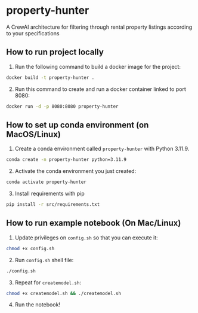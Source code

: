 # property-hunter
A CrewAI architecture for filtering through rental property listings according to your specifications

## How to run project locally

1. Run the following command to build a docker image for the project:
```bash
docker build -t property-hunter .
```

2. Run this command to create and run a docker container linked to port 8080:
```bash
docker run -d -p 8080:8080 property-hunter
```

## How to set up conda environment (on MacOS/Linux)

1. Create a conda environment called `property-hunter` with Python 3.11.9.
```bash
conda create -n property-hunter python=3.11.9
```

2. Activate the conda environment you just created:
```bash
conda activate property-hunter
```

3. Install requirements with pip
```bash
pip install -r src/requirements.txt
```

## How to run example notebook (On Mac/Linux)

1. Update privileges on `config.sh` so that you can execute it:
```bash
chmod +x config.sh
```

2. Run `config.sh` shell file:
```bash
./config.sh
```

3. Repeat for `createmodel.sh`:
```bash
chmod +x createmodel.sh && ./createmodel.sh
```

4. Run the notebook!